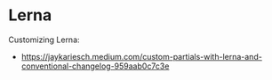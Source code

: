 # Lerna

Customizing Lerna:

- https://jaykariesch.medium.com/custom-partials-with-lerna-and-conventional-changelog-959aab0c7c3e
